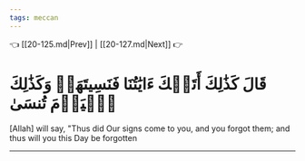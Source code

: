 ```yaml
---
tags: meccan
---
```


👈 [[20-125.md|Prev]] | [[20-127.md|Next]] 👉

# قَالَ كَذَٰلِكَ أَتَتۡكَ ءَايَٰتُنَا فَنَسِيتَهَاۖ وَكَذَٰلِكَ ٱلۡيَوۡمَ تُنسَىٰ

[Allah] will say, "Thus did Our signs come to you, and you forgot them; and thus will you this Day be forgotten

---

